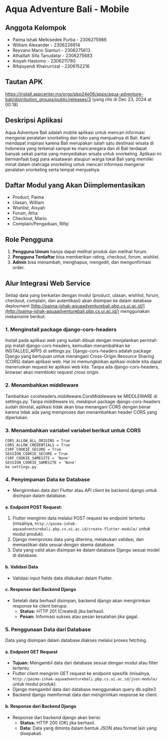 # Aqua Adventure Bali - Mobile

## Anggota Kelompok
* Paima Ishak Melkisedek Purba - 2306275986
* William Alexander - 2306226914
* Reyvano Mario Sianturi - 2306275613
* Athaillah Sifa Tanudatar - 2306275683
* Aisyah Hastomo - 2306211780
* Rifqisyandi Khairurrizal - 2306152216

## Tautan APK
https://install.appcenter.ms/orgs/pbp24e06/apps/aqua-adventure-bali/distribution_groups/public/releases/3  (yang rilis di Dec 23, 2024 at 00:18)

## Deskripsi Aplikasi
Aqua Adventure Bali adalah mobile aplikasi untuk mencari informasi mengenai peralatan snorkeling dan toko yang menjualnya di Bali. Kami mendapat inspirasi karena Bali merupakan salah satu destinasi wisata di Indonesia yang terkenal sampai ke mancanegara dan di Bali terdapat banyak sekali pantai yang menyediakan wisata untuk snorkeling. Aplikasi ini bermanfaat bagi para wisatawan ataupun warga lokal Bali yang memiliki minat dalam olahraga snorkeling untuk mencari informasi mengenai peralatan snorkeling serta tempat menjualnya.

## Daftar Modul yang Akan Diimplementasikan
* Product, Paima
* Ulasan, William
* Wishlist, Aisyah
* Forum, Atha
* Checkout, Mario
* Complain/Pengaduan, Rifqi

## Role Pengguna
1. **Pengguna Umum** hanya dapat melihat produk dan melihat forum.
2. **Pengguna Terdaftar** bisa memberikan rating, checkout, forum, wishlist.
3. **Admin** bisa menambah, menghapus, mengedit, dan mengonfirmasi order.

## Alur Integrasi Web Service
Setiap data yang berkaitan dengan modul (product, ulasan, wishlist, forum, checkout, complain, dan autentikasi) akan disimpan ke dalam database deployment [http://paima-ishak-aquaadventurebali.pbp.cs.ui.ac.id/](http://paima-ishak-aquaadventurebali.pbp.cs.ui.ac.id/) menggunakan mekanisme berikut:

### 1. Menginstall package django-cors-headers 
Install pada aplikasi web yang sudah dibuat dengan menjalankan perintah pip install django-cors-headers, kemudian menambahkan ke INSTALLED_APPS di settings.py. Django-cors-headers adalah package Django yang bertujuan untuk menangani Cross-Origin Resource Sharing (CORS) dalam aplikasi web. Hal ini memungkinkan aplikasi mobile kita dapat meneruskan request ke aplikasi web kita. Tanpa ada django-cors-headers, browser akan memblokir request cross origin. 

### 2. Menambahkan middleware
Tambahkan corsheaders.middleware.CorsMiddleware ke MIDDLEWARE di settings.py. Tanpa middleware ini, meskipun package django-cors-headers sudah diinstal, aplikasi tidak akan bisa menangani CORS dengan benar karena tidak ada yang memproses dan menambahkan header CORS yang diperlukan.

### 3. Menambahkan variabel variabel berikut untuk CORS 
```
CORS_ALLOW_ALL_ORIGINS = True
CORS_ALLOW_CREDENTIALS = True
CSRF_COOKIE_SECURE = True
SESSION_COOKIE_SECURE = True
CSRF_COOKIE_SAMESITE = 'None'
SESSION_COOKIE_SAMESITE = 'None'
ke settings.py
```

### 4. Penyimpanan Data ke Database
* Mengirimkan data dari Flutter atau API client ke backend django untuk disimpan dalam database.

#### a. Endpoint POST Request:
1. Flutter mengirim data melalui POST request ke endpoint tertentu (misalnya, `http://paima-ishak-aquaadventurebali.pbp.cs.ui.ac.id/create-flutter-module/` untuk modul produk).
2. Django memproses data yang diterima, melakukan validasi, dan memastikan data sesuai dengan skema database.
3. Data yang valid akan disimpan ke dalam database Django sesuai model di database.

#### b. Validasi Data
* Validasi input fields data dilakukan dalam Flutter.

#### c. Response dari Backend Django
* Setelah data berhasil disimpan, backend django akan mengirimkan response ke client berupa:
  - **Status:** HTTP 201 (Created) jika berhasil.
  - **Pesan:** Informasi sukses atau pesan kesalahan jika gagal.

### 5. Penggunaan Data dari Database
Data yang disimpan dalam database diakses melalui proses fetching.

#### a. Endpoint GET Request
* **Tujuan:** Mengambil data dari database sesuai dengan modul atau filter tertentu.
* Flutter client mengirim GET request ke endpoint spesifik (misalnya, `http://paima-ishak-aquaadventurebali.pbp.cs.ui.ac.id/json-module/` untuk modul produk).
* Django mengambil data dari database menggunakan query db.sqlite3
* Backend django memformat data dan mengirimkan response ke client.

#### b. Response dari Backend Django
* Response dari backend django akan berisi:
  - **Status:** HTTP 200 (OK) jika berhasil.
  - **Data:** Data yang diminta dalam bentuk JSON atau format lain yang disepakati.

